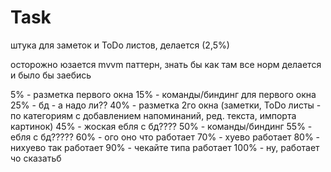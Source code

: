 # Task
штука для заметок и ToDo листов, делается (2,5%)

осторожно юзается mvvm паттерн, знать бы как там все норм делается и было бы заебись

5% - разметка первого окна
15% - команды/биндинг для первого окна
25% - бд - а надо ли??
40% - разметка 2го окна (заметки, ToDo листы - по категориям с добавлением напоминаний, ред. текста, импорта картинок)
45% - жоская ебля с бд????
50% - команды/биндинг
55% - ебля с бд?????
60% - ого оно что работает
70% - хуево работает 
80% - нихуево так работает
90% - чекайте типа работает
100% - ну, работает чо сказатьб
